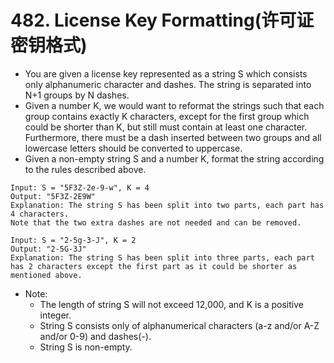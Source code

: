 # 482. License Key Formatting(许可证密钥格式)
* You are given a license key represented as a string S which consists only alphanumeric character and dashes. The string is separated into N+1 groups by N dashes.
* Given a number K, we would want to reformat the strings such that each group contains exactly K characters, except for the first group which could be shorter than K, but still must contain at least one character. Furthermore, there must be a dash inserted between two groups and all lowercase letters should be converted to uppercase.
* Given a non-empty string S and a number K, format the string according to the rules described above.
```text
Input: S = "5F3Z-2e-9-w", K = 4
Output: "5F3Z-2E9W"
Explanation: The string S has been split into two parts, each part has 4 characters.
Note that the two extra dashes are not needed and can be removed.

Input: S = "2-5g-3-J", K = 2
Output: "2-5G-3J"
Explanation: The string S has been split into three parts, each part has 2 characters except the first part as it could be shorter as mentioned above.
```
* Note:
    * The length of string S will not exceed 12,000, and K is a positive integer.
    * String S consists only of alphanumerical characters (a-z and/or A-Z and/or 0-9) and dashes(-).
    * String S is non-empty.